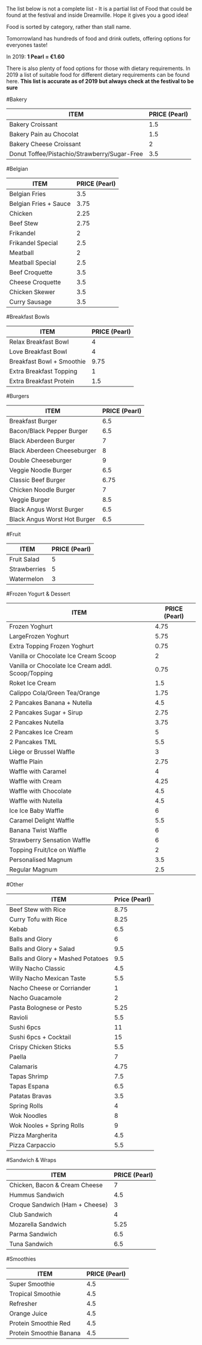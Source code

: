 The list below is not a complete list - It is a partial list of Food that could be found at the festival and inside Dreamville. Hope it gives you a good idea!

Food is sorted by category, rather than stall name.

Tomorrowland has hundreds of food and drink outlets, offering options for everyones taste!

In 2019: **1 Pearl = €1.60**

There is also plenty of food options for those with dietary requirements. In 2019 a list of suitable food for different dietary requirements can be found here. **This list is accurate as of 2019 but always check at the festival to be sure**

#Bakery

| ITEM                                         | PRICE (Pearl) |
|----------------------------------------------|---------------|
| Bakery Croissant                             | 1.5           |
| Bakery Pain au Chocolat                      | 1.5           |
| Bakery Cheese Croissant                      | 2             |
| Donut Toffee/Pistachio/Strawberry/Sugar-Free | 3.5           |

#Belgian

| ITEM                  | PRICE (Pearl) |
|-----------------------|---------------|
| Belgian Fries         | 3.5           |
| Belgian Fries + Sauce | 3.75          |
| Chicken               | 2.25          |
| Beef Stew             | 2.75          |
| Frikandel             | 2             |
| Frikandel Special     | 2.5           |
| Meatball              | 2             |
| Meatball Special      | 2.5           |
| Beef Croquette        | 3.5           |
| Cheese Croquette      | 3.5           |
| Chicken Skewer        | 3.5           |
| Curry Sausage         | 3.5           |

#Breakfast Bowls

| ITEM                      | PRICE (Pearl) |
|---------------------------|---------------|
| Relax Breakfast Bowl      | 4             |
| Love Breakfast Bowl       | 4             |
| Breakfast Bowl + Smoothie | 9.75          |
| Extra Breakfast Topping   | 1             |
| Extra Breakfast Protein   | 1.5           |

#Burgers

| ITEM                        | PRICE (Pearl) |
|-----------------------------|---------------|
| Breakfast Burger            | 6.5           |
| Bacon/Black Pepper Burger   | 6.5           |
| Black Aberdeen Burger       | 7             |
| Black Aberdeen Cheeseburger | 8             |
| Double Cheeseburger         | 9             |
| Veggie Noodle Burger        | 6.5           |
| Classic Beef Burger         | 6.75          |
| Chicken Noodle Burger       | 7             |
| Veggie Burger               | 8.5           |
| Black Angus Worst Burger    | 6.5           |
| Black Angus Worst Hot Burger| 6.5           |

#Fruit

| ITEM         | PRICE (Pearl) |
|--------------|---------------|
| Fruit Salad  | 5             |
| Strawberries | 5             |
| Watermelon   | 3             |

#Frozen Yogurt & Dessert

| ITEM                                               | PRICE (Pearl) |
|----------------------------------------------------|---------------|
| Frozen Yoghurt                                     | 4.75          |
| LargeFrozen Yoghurt                                | 5.75          |
| Extra Topping Frozen Yoghurt                       | 0.75          |
| Vanilla or Chocolate Ice Cream Scoop               | 2             |
| Vanilla or Chocolate Ice Cream addl. Scoop/Topping | 0.75          |
| Roket Ice Cream                                    | 1.5           |
| Calippo Cola/Green Tea/Orange                      | 1.75          |
| 2 Pancakes Banana + Nutella                        | 4.5           |
| 2 Pancakes Sugar + Sirup                           | 2.75          |
| 2 Pancakes Nutella                                 | 3.75          |
| 2 Pancakes Ice Cream                               | 5             |
| 2 Pancakes TML                                     | 5.5           |
| Liège or Brussel Waffle                            | 3             |
| Waffle Plain                                       | 2.75          |
| Waffle with Caramel                                | 4             |
| Waffle with Cream                                  | 4.25          |
| Waffle with Chocolate                              | 4.5           |
| Waffle with Nutella                                | 4.5           |
| Ice Ice Baby Waffle                                | 6             |
| Caramel Delight Waffle                             | 5.5           |
| Banana Twist Waffle                                | 6             |
| Strawberry Sensation Waffle                        | 6             |
| Topping Fruit/Ice on Waffle                        | 2             |
| Personalised Magnum                                | 3.5           |
| Regular Magnum                                     | 2.5           |

#Other

| ITEM                              | Price (Pearl) |
|-----------------------------------|---------------|
| Beef Stew with Rice               | 8.75          |
| Curry Tofu with Rice              | 8.25          |
| Kebab                             | 6.5           |
| Balls and Glory                   | 6             |
| Balls and Glory + Salad           | 9.5           |
| Balls and Glory + Mashed Potatoes | 9.5           |
| Willy Nacho Classic               | 4.5           |
| Willy Nacho Mexican Taste         | 5.5           |
| Nacho Cheese or Corriander        | 1             |
| Nacho Guacamole                   | 2             |
| Pasta Bolognese or Pesto          | 5.25          |
| Ravioli                           | 5.5           |
| Sushi 6pcs                        | 11            |
| Sushi 6pcs + Cocktail             | 15            |
| Crispy Chicken Sticks             | 5.5           |
| Paella                            | 7             |
| Calamaris                         | 4.75          |
| Tapas Shrimp                      | 7.5           |
| Tapas Espana                      | 6.5           |
| Patatas Bravas                    | 3.5           |
| Spring Rolls                      | 4             |
| Wok Noodles                       | 8             |
| Wok Nooles + Spring Rolls         | 9             |
| Pizza Margherita                  | 4.5           |
| Pizza Carpaccio                   | 5.5           |

#Sandwich & Wraps

| ITEM                           | PRICE (Pearl) |
|--------------------------------|---------------|
| Chicken, Bacon & Cream Cheese  | 7             |
| Hummus Sandwich                | 4.5           |
| Croque Sandwich (Ham + Cheese) | 3             |
| Club Sandwich                  | 4             |
| Mozarella Sandwich             | 5.25          |
| Parma Sandwich                 | 6.5           |
| Tuna Sandwich                  | 6.5           |

#Smoothies

| ITEM                    | PRICE (Pearl) |
|-------------------------|---------------|
| Super Smoothie          | 4.5           |
| Tropical Smoothie       | 4.5           |
| Refresher               | 4.5           |
| Orange Juice            | 4.5           |
| Protein Smoothie Red    | 4.5           |
| Protein Smoothie Banana | 4.5           |